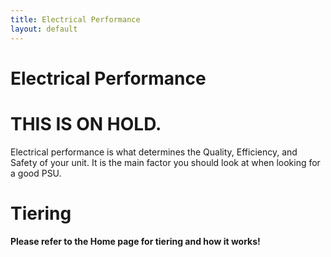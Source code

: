```yaml
---
title: Electrical Performance
layout: default
---
```


# Electrical Performance

# THIS IS ON HOLD.


Electrical performance is what determines the Quality, Efficiency, and Safety of your unit. It is the main factor you should look at when looking for a good PSU.

# Tiering

**Please refer to the Home page for tiering and how it works!**
